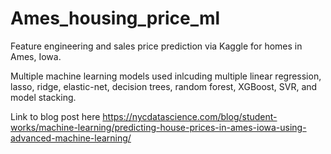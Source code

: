 # Ames_housing_price_ml
Feature engineering and sales price prediction via Kaggle for homes in Ames, Iowa.

Multiple machine learning models used inlcuding multiple linear regression, lasso, ridge, elastic-net, decision trees, random forest, XGBoost, SVR, and model stacking.

Link to blog post here https://nycdatascience.com/blog/student-works/machine-learning/predicting-house-prices-in-ames-iowa-using-advanced-machine-learning/


